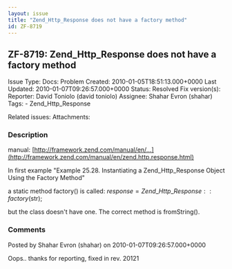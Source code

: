 ```yaml
---
layout: issue
title: "Zend_Http_Response does not have a factory method"
id: ZF-8719
---
```


ZF-8719: Zend\_Http\_Response does not have a factory method
------------------------------------------------------------

 Issue Type: Docs: Problem Created: 2010-01-05T18:51:13.000+0000 Last Updated: 2010-01-07T09:26:57.000+0000 Status: Resolved Fix version(s): 
 Reporter:  David Toniolo (david toniolo)  Assignee:  Shahar Evron (shahar)  Tags: - Zend\_Http\_Response
 
 Related issues: 
 Attachments: 
### Description

manual: [http://framework.zend.com/manual/en/…](http://framework.zend.com/manual/en/zend.http.response.html)

In first example "Example 25.28. Instantiating a Zend\_Http\_Response Object Using the Factory Method"

a static method factory() is called: $response = Zend\_Http\_Response::factory($str);

but the class doesn't have one. The correct method is fromString().

 

 

### Comments

Posted by Shahar Evron (shahar) on 2010-01-07T09:26:57.000+0000

Oops.. thanks for reporting, fixed in rev. 20121

 

 